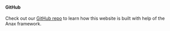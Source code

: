 #### GitHub

Check out our [GitHub repo](https://github.com/theEmelie/ramverk1-project) to
learn how this website is built with help of the Anax framework.

